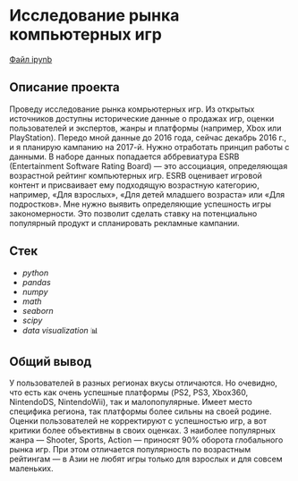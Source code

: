 # Исследование рынка компьютерных игр

[Файл ipynb](https://github.com/oleggrigoryev/public_projects/blob/main/games/notebook_prefab_games_oleg_grigoryev.ipynb)

## Описание проекта

Проведу исследование рынка комрьютерных игр. Из открытых источников доступны исторические данные о продажах игр, оценки пользователей и экспертов, жанры и платформы (например, Xbox или PlayStation).
Передо мной данные до 2016 года, сейчас декабрь 2016 г., и я планирую кампанию на 2017-й. Нужно отработать принцип работы с данными. В наборе данных попадается аббревиатура ESRB (Entertainment Software Rating Board) — это ассоциация, определяющая возрастной рейтинг компьютерных игр. ESRB оценивает игровой контент и присваивает ему подходящую возрастную категорию, например, «Для взрослых», «Для детей младшего возраста» или «Для подростков».
Мне нужно выявить определяющие успешность игры закономерности. Это позволит сделать ставку на потенциально популярный продукт и спланировать рекламные кампании.


## Стек

- _python_
- _pandas_
- _numpy_
- _math_
- _seaborn_
- _scipy_
- _data visualization_ 📊

## Общий вывод

У пользователей в разных регионах вкусы отличаются. Но очевидно, что есть как очень успешные платформы (PS2, PS3, Xbox360, NintendoDS, NintendoWii), так и малопопулярные. Имеет место специфика региона, так платформы более сильны на своей родине. Оценки пользователей не корректируют с успешностью игр, а вот критики более объективны в своих оценках.
3 наиболее популярных жанра — Shooter, Sports, Action — приносят 90% оборота глобального рынка игр. При этом отличается популярность по возрастным рейтингам — в Азии не любят игры только для взрослых и для совсем маленьких.
